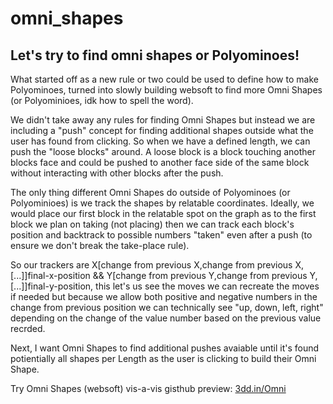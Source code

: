 # omni_shapes
Let's try to find omni shapes or Polyominoes!
---

What started off as a new rule or two could be used to define how to make Polyominoes, turned into slowly building websoft to find more Omni Shapes (or Polyominioes, idk how to spell the word).


We didn't take away any rules for finding Omni Shapes but instead we are including a "push" concept for finding additional shapes outside what the user has found from clicking. So when we have a defined length, we can push the "loose blocks" around. A loose block is a block touching another blocks face and could be pushed to another face side of the same block without interacting with other blocks after the push.

The only thing different Omni Shapes do outside of Polyominoes (or Polyominioes) is we track the shapes by relatable coordinates. Ideally, we would place our first block in the relatable spot on the graph as to the first block we plan on taking (not placing) then we can track each block's position and backtrack to possible numbers "taken" even after a push (to ensure we don't break the take-place rule).

So our trackers are X[change from previous X,change from previous X,[...]]final-x-position && Y[change from previous Y,change from previous Y,[...]]final-y-position, this let's us see the moves we can recreate the moves if needed but because we allow both positive and negative numbers in the change from previous position we can technically see "up, down, left, right" depending on the change of the value number based on the previous value recrded.

Next, I want Omni Shapes to find additional pushes avaiable until it's found potientially all shapes per Length as the user is clicking to build their Omni Shape.

Try Omni Shapes (websoft) vis-a-vis gisthub preview: [3dd.in/Omni](https://3dd.in/Omni)
